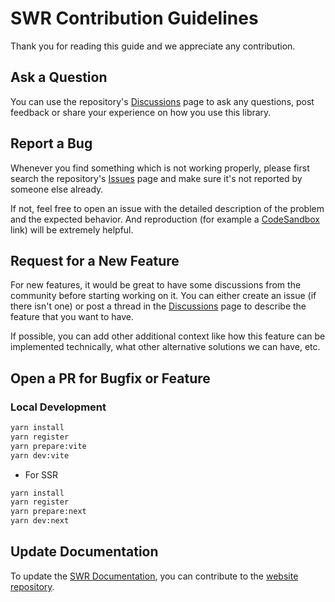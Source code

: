 # SWR Contribution Guidelines

Thank you for reading this guide and we appreciate any contribution. 

## Ask a Question

You can use the repository's [Discussions](https://github.com/vercel/swr/discussions) page to ask any questions, post feedback or share your experience on how you use this library.

## Report a Bug

Whenever you find something which is not working properly, please first search the repository's [Issues](https://github.com/vercel/swr/issues) page and make sure it's not reported by someone else already.

If not, feel free to open an issue with the detailed description of the problem and the expected behavior. And reproduction (for example a [CodeSandbox](https://codesandbox.io) link) will be extremely helpful.

## Request for a New Feature

For new features, it would be great to have some discussions from the community before starting working on it. You can either create an issue (if there isn't one) or post a thread in the [Discussions](https://github.com/vercel/swr/discussions) page to describe the feature that you want to have.

If possible, you can add other additional context like how this feature can be implemented technically, what other alternative solutions we can have, etc.

## Open a PR for Bugfix or Feature

### Local Development

```bash
yarn install
yarn register
yarn prepare:vite
yarn dev:vite
```

- For SSR

```bash
yarn install
yarn register
yarn prepare:next
yarn dev:next
```

## Update Documentation

To update the [SWR Documentation](https://swr.vercel.app), you can contribute to the [website repository](https://github.com/vercel/swr-site). 